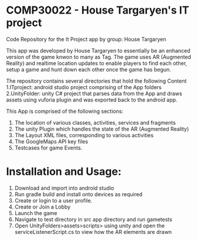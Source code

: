 # COMP30022 - House Targaryen's IT project
Code Repository for the It Project app by group: House Targaryen

This app was developed by House Targaryen to essentially be an enhanced version of the game knwon to many as Tag. The game uses AR (Augmented Reality) and realtime location updates to enable players to find each other, setup a game and hunt down each other once the game has begun.

The repository contains several directories that hold the following Content
1.ITproject: android studio project comprising of the App folders
2.UnityFolder: unity C# project that parses data from the App and draws assets using vuforia plugin and was exported back to the android app.

This App is comprised of the following sections:
1. The location of various classes, activities, services and fragments
2. The unity Plugin which handles the state of the AR (Augmented Reality)
3. The Layout XML files, corresponding to various activities
4. The GoogleMaps API key files
5. Testcases for game Events.

# Installation and Usage:
1. Download and import into android studio
2. Run gradle build and install onto devices as required
3. Create or login to a user profile.
4. Create or Join a Lobby
5. Launch the game
6. Navigate to test directory in src app directory and run gametests
7. Open UnityFolders>assets>scripts> using unity and open the serviceListenerScript.cs to view how the AR elements are drawn

